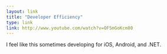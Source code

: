 ```yaml
---
layout: link
title: "Developer Efficiency"
type: link
link: http://www.youtube.com/watch?v=OF5mGoKcm80
---
```


I feel like this sometimes developing for iOS, Android, and .NET.
